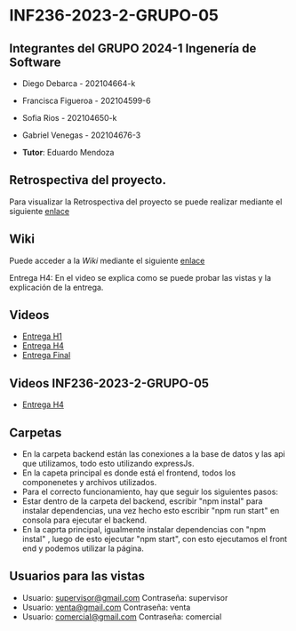 # INF236-2023-2-GRUPO-05

## Integrantes del GRUPO 2024-1 Ingenería de Software

* Diego Debarca      -  202104664-k
* Francisca Figueroa -  202104599-6
* Sofia Rios         -  202104650-k
* Gabriel Venegas    -  202104676-3

* **Tutor**: Eduardo Mendoza

## Retrospectiva del proyecto.
Para visualizar la Retrospectiva del proyecto se puede realizar mediante el siguiente [enlace](https://gitlab.inf.utfsm.cl/diego.debarca/inf255-2023-2-grupo-05/-/wikis/Retrospectiva)



## Wiki
Puede acceder a la _Wiki_ mediante el siguiente [enlace](https://gitlab.inf.utfsm.cl/diego.debarca/inf255-2023-2-grupo-05/-/wikis/Home)

Entrega H4: En el video se explica como se puede probar las vistas y la explicación de la entrega.

## Videos 
* [Entrega H1](https://youtu.be/ZvxQnh-sigQ) 
* [Entrega H4](https://youtu.be/e84w7gc4u50)
* [Entrega Final](https://youtu.be/UBU30RI2tGU)

## Videos INF236-2023-2-GRUPO-05
* [Entrega H4](https://youtu.be/8yywpZOXDuY)

## Carpetas

* En la carpeta backend están las conexiones a la base de datos y las api que utilizamos, todo esto utilizando expressJs.
* En la capeta principal es donde está el frontend, todos los componenetes y archivos utilizados.
* Para el correcto funcionamiento, hay que seguir los siguientes pasos:
* Estar dentro de la carpeta del backend, escribir "npm instal" para instalar dependencias, una vez hecho esto escribir "npm run start" en consola para ejecutar el backend.
* En la caprta principal, igualmente instalar dependencias con "npm instal" , luego de esto ejecutar "npm start", con esto ejecutamos el front end y podemos utilizar la página.

## Usuarios para las vistas

* Usuario: supervisor@gmail.com  Contraseña: supervisor
* Usuario: venta@gmail.com Contraseña: venta
* Usuario: comercial@gmail.com Contraseña: comercial

